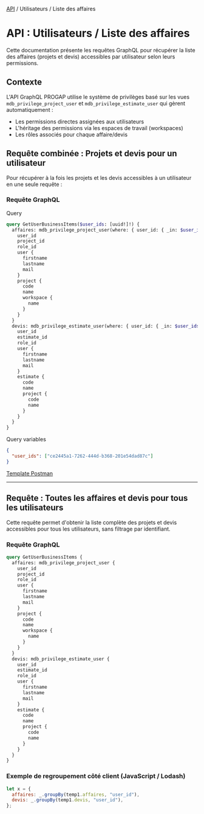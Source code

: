 [API](..) / Utilisateurs / Liste des affaires

# API : Utilisateurs / Liste des affaires

Cette documentation présente les requêtes GraphQL pour récupérer la liste des affaires (projets et devis) accessibles par utilisateur selon leurs permissions.

## Contexte

L'API GraphQL PROGAP utilise le système de privilèges basé sur les vues `mdb_privilege_project_user` et `mdb_privilege_estimate_user` qui gèrent automatiquement :

- Les permissions directes assignées aux utilisateurs
- L'héritage des permissions via les espaces de travail (workspaces)
- Les rôles associés pour chaque affaire/devis

## Requête combinée : Projets et devis pour un utilisateur

Pour récupérer à la fois les projets et les devis accessibles à un utilisateur en une seule requête :

### Requête GraphQL

Query

```graphql
query GetUserBusinessItems($user_ids: [uuid!]!) {
  affaires: mdb_privilege_project_user(where: { user_id: { _in: $user_ids } }) {
    user_id
    project_id
    role_id
    user {
      firstname
      lastname
      mail
    }
    project {
      code
      name
      workspace {
        name
      }
    }
  }
  devis: mdb_privilege_estimate_user(where: { user_id: { _in: $user_ids } }) {
    user_id
    estimate_id
    role_id
    user {
      firstname
      lastname
      mail
    }
    estimate {
      code
      name
      project {
        code
        name
      }
    }
  }
}
```

Query variables

```json
{
  "user_ids": ["ce2445a1-7262-444d-b368-201e54dad87c"]
}
```

[Template Postman](https://www.postman.com/sently1234/workspace/progap/request/3741050-d943d8c7-feac-45e3-8979-566f5da85757?action=share&creator=3741050&ctx=documentation)

---

## Requête : Toutes les affaires et devis pour tous les utilisateurs

Cette requête permet d'obtenir la liste complète des projets et devis accessibles pour tous les utilisateurs, sans filtrage par identifiant.

### Requête GraphQL

```graphql
query GetUserBusinessItems {
  affaires: mdb_privilege_project_user {
    user_id
    project_id
    role_id
    user {
      firstname
      lastname
      mail
    }
    project {
      code
      name
      workspace {
        name
      }
    }
  }
  devis: mdb_privilege_estimate_user {
    user_id
    estimate_id
    role_id
    user {
      firstname
      lastname
      mail
    }
    estimate {
      code
      name
      project {
        code
        name
      }
    }
  }
}
```

### Exemple de regroupement côté client (JavaScript / Lodash)

```js
let x = {
  affaires: _.groupBy(temp1.affaires, "user_id"),
  devis: _.groupBy(temp1.devis, "user_id"),
};
```
